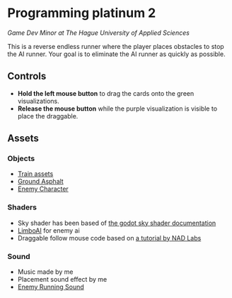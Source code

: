 # Programming platinum 2
_Game Dev Minor at The Hague University of Applied Sciences_

This is a reverse endless runner where the player places obstacles to stop the AI runner. Your goal is to eliminate the AI runner as quickly as possible.

## Controls
* **Hold the left mouse button** to drag the cards onto the green visualizations. 
* **Release the mouse button** while the purple visualization is visible to place the draggable.

## Assets
### Objects
- [Train assets](https://kenney.nl/assets/train-kit)
- [Ground Asphalt](https://polyhaven.com/a/asphalt_02)
- [Enemy Character](https://kaylousberg.itch.io/kaykit-adventurers)
### Shaders
- Sky shader has been based of [the godot sky shader documentation](https://docs.godotengine.org/en/stable/tutorials/shaders/shader_reference/sky_shader.html#doc-sky-shader)
- [LimboAI](https://github.com/limbonaut/limboai) for enemy ai
- Draggable follow mouse code based on [a tutorial by NAD Labs](https://www.youtube.com/watch?v=2DWKAqOZPXc)
### Sound
- Music made by me
- Placement sound effect by me
- [Enemy Running Sound](https://pixabay.com/sound-effects/running-on-concrete-268478/)
